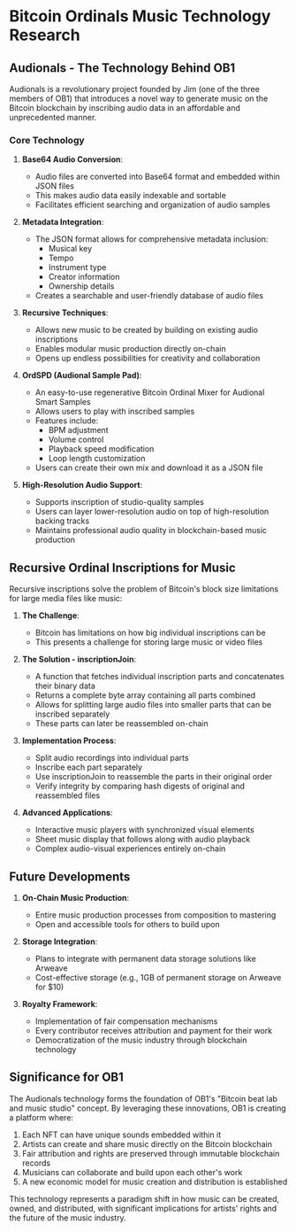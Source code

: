 # Bitcoin Ordinals Music Technology Research

## Audionals - The Technology Behind OB1

Audionals is a revolutionary project founded by Jim (one of the three members of OB1) that introduces a novel way to generate music on the Bitcoin blockchain by inscribing audio data in an affordable and unprecedented manner.

### Core Technology

1. **Base64 Audio Conversion**: 
   - Audio files are converted into Base64 format and embedded within JSON files
   - This makes audio data easily indexable and sortable
   - Facilitates efficient searching and organization of audio samples

2. **Metadata Integration**:
   - The JSON format allows for comprehensive metadata inclusion:
     - Musical key
     - Tempo
     - Instrument type
     - Creator information
     - Ownership details
   - Creates a searchable and user-friendly database of audio files

3. **Recursive Techniques**:
   - Allows new music to be created by building on existing audio inscriptions
   - Enables modular music production directly on-chain
   - Opens up endless possibilities for creativity and collaboration

4. **OrdSPD (Audional Sample Pad)**:
   - An easy-to-use regenerative Bitcoin Ordinal Mixer for Audional Smart Samples
   - Allows users to play with inscribed samples
   - Features include:
     - BPM adjustment
     - Volume control
     - Playback speed modification
     - Loop length customization
   - Users can create their own mix and download it as a JSON file

5. **High-Resolution Audio Support**:
   - Supports inscription of studio-quality samples
   - Users can layer lower-resolution audio on top of high-resolution backing tracks
   - Maintains professional audio quality in blockchain-based music production

## Recursive Ordinal Inscriptions for Music

Recursive inscriptions solve the problem of Bitcoin's block size limitations for large media files like music:

1. **The Challenge**: 
   - Bitcoin has limitations on how big individual inscriptions can be
   - This presents a challenge for storing large music or video files

2. **The Solution - inscriptionJoin**:
   - A function that fetches individual inscription parts and concatenates their binary data
   - Returns a complete byte array containing all parts combined
   - Allows for splitting large audio files into smaller parts that can be inscribed separately
   - These parts can later be reassembled on-chain

3. **Implementation Process**:
   - Split audio recordings into individual parts
   - Inscribe each part separately
   - Use inscriptionJoin to reassemble the parts in their original order
   - Verify integrity by comparing hash digests of original and reassembled files

4. **Advanced Applications**:
   - Interactive music players with synchronized visual elements
   - Sheet music display that follows along with audio playback
   - Complex audio-visual experiences entirely on-chain

## Future Developments

1. **On-Chain Music Production**:
   - Entire music production processes from composition to mastering
   - Open and accessible tools for others to build upon

2. **Storage Integration**:
   - Plans to integrate with permanent data storage solutions like Arweave
   - Cost-effective storage (e.g., 1GB of permanent storage on Arweave for $10)

3. **Royalty Framework**:
   - Implementation of fair compensation mechanisms
   - Every contributor receives attribution and payment for their work
   - Democratization of the music industry through blockchain technology

## Significance for OB1

The Audionals technology forms the foundation of OB1's "Bitcoin beat lab and music studio" concept. By leveraging these innovations, OB1 is creating a platform where:

1. Each NFT can have unique sounds embedded within it
2. Artists can create and share music directly on the Bitcoin blockchain
3. Fair attribution and rights are preserved through immutable blockchain records
4. Musicians can collaborate and build upon each other's work
5. A new economic model for music creation and distribution is established

This technology represents a paradigm shift in how music can be created, owned, and distributed, with significant implications for artists' rights and the future of the music industry.

